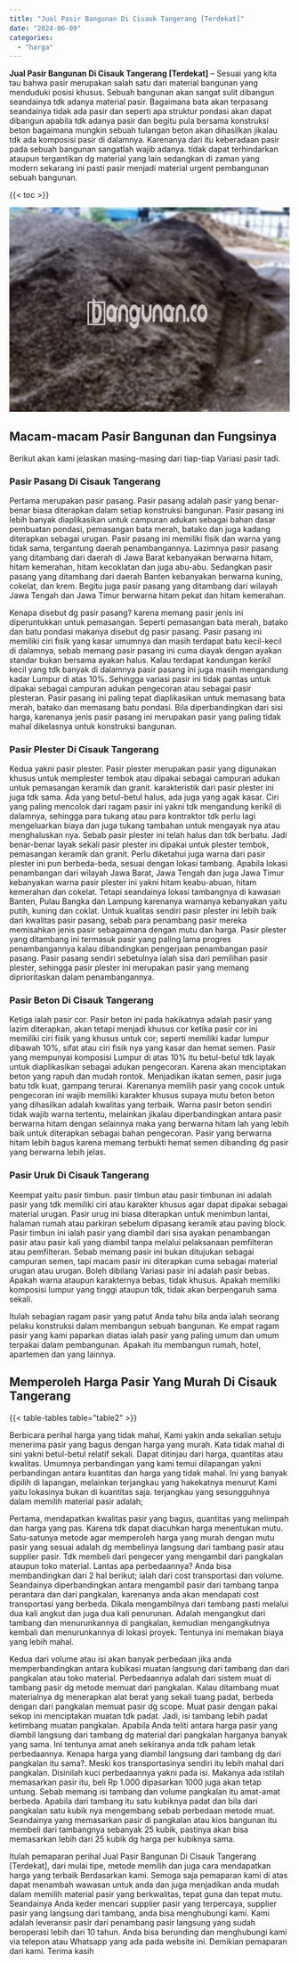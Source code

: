 ```yaml
---
title: "Jual Pasir Bangunan Di Cisauk Tangerang [Terdekat]"
date: "2024-06-09"
categories: 
  - "harga"
---
```


**Jual Pasir Bangunan Di Cisauk Tangerang \[Terdekat\]** – Sesuai yang kita tau bahwa pasir merupakan salah satu dari material bangunan yang menduduki posisi khusus. Sebuah bangunan akan sangat sulit dibangun seandainya tdk adanya material pasir. Bagaimana bata akan terpasang seandainya tidak ada pasir dan seperti apa struktur pondasi akan dapat dibangun apabila tdk adanya pasir dan begitu pula bersama konstruksi beton bagaimana mungkin sebuah tulangan beton akan dihasilkan jikalau tdk ada komposisi pasir di dalamnya. Karenanya dari itu keberadaan pasir pada sebuah bangunan sangatlah wajib adanya. tidak dapat terhindarkan ataupun tergantikan dg material yang lain sedangkan di zaman yang modern sekarang ini pasti pasir menjadi material urgent pembangunan sebuah bangunan.

{{< toc >}}

![Jual Pasir Bangunan Di Cisauk Tangerang [Terdekat]](/images/jual-pasir-bangunan-39.png)

## Macam-macam Pasir Bangunan dan Fungsinya

Berikut akan kami jelaskan masing-masing dari tiap-tiap Variasi pasir tadi.

### Pasir Pasang Di Cisauk Tangerang

Pertama merupakan pasir pasang. Pasir pasang adalah pasir yang benar-benar biasa diterapkan dalam setiap konstruksi bangunan. Pasir pasang ini lebih banyak diaplikasikan untuk campuran adukan sebagai bahan dasar pembuatan pondasi, pemasangan bata merah, batako dan juga kadang diterapkan sebagai urugan. Pasir pasang ini memiliki fisik dan warna yang tidak sama, tergantung daerah penambangannya. Lazimnya pasir pasang yang ditambang dari daerah di Jawa Barat kebanyakan berwarna hitam, hitam kemerahan, hitam kecoklatan dan juga abu-abu. Sedangkan pasir pasang yang ditambang dari daerah Banten kebanyakan berwarna kuning, cokelat, dan krem. Begitu juga pasir pasang yang ditambang dari wilayah Jawa Tengah dan Jawa Timur berwarna hitam pekat dan hitam kemerahan.

Kenapa disebut dg pasir pasang? karena memang pasir jenis ini diperuntukkan untuk pemasangan. Seperti pemasangan bata merah, batako dan batu pondasi makanya disebut dg pasir pasang. Pasir pasang ini memiliki ciri fisik yang kasar umumnya dan masih terdapat batu kecil-kecil di dalamnya, sebab memang pasir pasang ini cuma diayak dengan ayakan standar bukan bersama ayakan halus. Kalau terdapat kandungan kerikil kecil yang tdk banyak di dalamnya pasir pasang ini juga masih mengandung kadar Lumpur di atas 10%. Sehingga variasi pasir ini tidak pantas untuk dipakai sebagai campuran adukan pengecoran atau sebagai pasir plesteran. Pasir pasang ini paling tepat diaplikasikan untuk memasang bata merah, batako dan memasang batu pondasi. Bila diperbandingkan dari sisi harga, karenanya jenis pasir pasang ini merupakan pasir yang paling tidak mahal dikelasnya untuk konstruksi bangunan.

### Pasir Plester Di Cisauk Tangerang

Kedua yakni pasir plester. Pasir plester merupakan pasir yang digunakan khusus untuk memplester tembok atau dipakai sebagai campuran adukan untuk pemasangan keramik dan granit. karakteristik dari pasir plester ini juga tdk sama. Ada yang betul-betul halus, ada juga yang agak kasar. Ciri yang paling mencolok dari ragam pasir ini yakni tdk mengandung kerikil di dalamnya, sehingga para tukang atau para kontraktor tdk perlu lagi mengeluarkan biaya dan juga tukang tambahan untuk mengayak nya atau menghaluskan nya. Sebab pasir plester ini telah halus dan tdk berbatu. Jadi benar-benar layak sekali pasir plester ini dipakai untuk plester tembok, pemasangan keramik dan granit. Perlu diketahui juga warna dari pasir plester ini pun berbeda-beda, sesuai dengan lokasi tambang. Apabila lokasi penambangan dari wilayah Jawa Barat, Jawa Tengah dan juga Jawa Timur kebanyakan warna pasir plester ini yakni hitam keabu-abuan, hitam kemerahan dan cokelat. Tetapi seandainya lokasi tambangnya di kawasan Banten, Pulau Bangka dan Lampung karenanya warnanya kebanyakan yaitu putih, kuning dan coklat. Untuk kualitas sendiri pasir plester ini lebih baik dari kwalitas pasir pasang, sebab para penambang pasir mereka memisahkan jenis pasir sebagaimana dengan mutu dan harga. Pasir plester yang ditambang ini termasuk pasir yang paling lama progres penambangannya kalau dibandingkan pengerjaan penambangan pasir pasang. Pasir pasang sendiri sebetulnya ialah sisa dari pemilihan pasir plester, sehingga pasir plester ini merupakan pasir yang memang diprioritaskan dalam penambangannya.

### Pasir Beton Di Cisauk Tangerang

Ketiga ialah pasir cor. Pasir beton ini pada hakikatnya adalah pasir yang lazim diterapkan, akan tetapi menjadi khusus cor ketika pasir cor ini memiliki ciri fisik yang khusus untuk cor; seperti memiliki kadar lumpur dibawah 10%, sifat atau ciri fisik nya yang kasar dan hemat semen. Pasir yang mempunyai komposisi Lumpur di atas 10% itu betul-betul tdk layak untuk diaplikasikan sebagai adukan pengecoran. Karena akan menciptakan beton yang rapuh dan mudah rontok. Menjadikan ikatan semen, pasir juga batu tdk kuat, gampang terurai. Karenanya memilih pasir yang cocok untuk pengecoran ini wajib memiliki karakter khusus supaya mutu beton beton yang dihasilkan adalah kwalitas yang terbaik. Warna pasir beton sendiri tidak wajib warna tertentu, melainkan jikalau diperbandingkan antara pasir berwarna hitam dengan selainnya maka yang berwarna hitam lah yang lebih baik untuk diterapkan sebagai bahan pengecoran. Pasir yang berwarna hitam lebih bagus karena memang terbukti hemat semen dibanding dg pasir yang berwarna lebih jelas.

### Pasir Uruk Di Cisauk Tangerang

Keempat yaitu pasir timbun. pasir timbun atau pasir timbunan ini adalah pasir yang tdk memiliki ciri atau karakter khusus agar dapat dipakai sebagai material urugan. Pasir urug ini biasa diterapkan untuk menimbun lantai, halaman rumah atau parkiran sebelum dipasang keramik atau paving block. Pasir timbun ini ialah pasir yang diambil dari sisa ayakan penambangan pasir atau pasir kali yang diambil tanpa melalui pelaksanaan pemfilteran atau pemfilteran. Sebab memang pasir ini bukan ditujukan sebagai campuran semen, tapi macam pasir ini diterapkan cuma sebagai material urugan atau urugan. Boleh dibilang Variasi pasir ini adalah pasir bebas. Apakah warna ataupun karakternya bebas, tidak khusus. Apakah memiliki komposisi lumpur yang tinggi ataupun tdk, tidak akan berpengaruh sama sekali.

Itulah sebagian ragam pasir yang patut Anda tahu bila anda ialah seorang pelaku konstruksi dalam membangun sebuah bangunan. Ke empat ragam pasir yang kami paparkan diatas ialah pasir yang paling umum dan umum terpakai dalam pembangunan. Apakah itu membangun rumah, hotel, apartemen dan yang lainnya.

## Memperoleh Harga Pasir Yang Murah Di Cisauk Tangerang

{{< table-tables table="table2" >}}

Berbicara perihal harga yang tidak mahal, Kami yakin anda sekalian setuju menerima pasir yang bagus dengan harga yang murah. Kata tidak mahal di sini yakni betul-betul relatif sekali. Dapat ditinjau dari harga, quantitas atau kwalitas. Umumnya perbandingan yang kami temui dilapangan yakni perbandingan antara kuantitas dan harga yang tidak mahal. Ini yang banyak dipilih di lapangan, melainkan terjangkau yang hakekatnya menurut Kami yaitu lokasinya bukan di kuantitas saja. terjangkau yang sesungguhnya dalam memilih material pasir adalah;

Pertama, mendapatkan kwalitas pasir yang bagus, quantitas yang melimpah dan harga yang pas. Karena tdk dapat diacuhkan harga menentukan mutu. Satu-satunya metode agar memperoleh harga yang murah dengan mutu pasir yang sesuai adalah dg membelinya langsung dari tambang pasir atau supplier pasir. Tdk membeli dari pengecer yang mengambil dari pangkalan ataupun toko material. Lantas apa perbedaannya? Anda bisa membandingkan dari 2 hal berikut; ialah dari cost transportasi dan volume. Seandainya diperbandingkan antara mengambil pasir dari tambang tanpa perantara dan dari pangkalan, karenanya anda akan mendapati cost transportasi yang berbeda. Dikala mengambilnya dari tambang pasti melalui dua kali angkut dan juga dua kali penurunan. Adalah mengangkut dari tambang dan menurunkannya di pangkalan, kemudian mengangkutnya kembali dan menurunkannya di lokasi proyek. Tentunya ini memakan biaya yang lebih mahal.

Kedua dari volume atau isi akan banyak perbedaan jika anda memperbandingkan antara kubikasi muatan langsung dari tambang dan dari pangkalan atau toko material. Perbedaannya adalah dari sistem muat di tambang pasir dg metode memuat dari pangkalan. Kalau ditambang muat materialnya dg menerapkan alat berat yang sekali tuang padat, berbeda dengan dari pangkalan memuat pasir dg scope. Muat pasir dengan pakai sekop ini menciptakan muatan tdk padat. Jadi, isi tambang lebih padat ketimbang muatan pangkalan. Apabila Anda teliti antara harga pasir yang diambil langsung dari tambang dg material dari pangkalan harganya banyak yang sama. Ini tentunya amat aneh sekiranya anda tdk paham letak perbedaannya. Kenapa harga yang diambil langsung dari tambang dg dari pangkalan itu sama?. Meski kos transportasinya sendiri itu lebih mahal dari pangkalan. Disinilah kuci perbedaannya yakni pada isi. Makanya ada istilah memasarkan pasir itu, beli Rp 1.000 dipasarkan 1000 juga akan tetap untung. Sebab memang isi tambang dan volume pangkalan itu amat-amat berbeda. Apabila dari tambang itu satu kubiknya padat dan bila dari pangkalan satu kubik nya mengembang sebab perbedaan metode muat. Seandainya yang memasarkan pasir di pangkalan atau kios bangunan itu membeli dari tambangnya sebanyak 25 kubik, pastinya akan bisa memasarkan lebih dari 25 kubik dg harga per kubiknya sama.

Itulah pemaparan perihal Jual Pasir Bangunan Di Cisauk Tangerang \[Terdekat\], dari mulai tipe, metode memilih dan juga cara mendapatkan harga yang terbaik Berdasarkan kami. Semoga saja pemaparan kami di atas dapat menambah wawasan untuk anda dan juga menjadikan anda mudah dalam memilih material pasir yang berkwalitas, tepat guna dan tepat mutu. Seandainya Anda keder mencari supplier pasir yang terpercaya, supplier pasir yang langsung dari tambang, anda bisa menghubungi kami. Kami adalah leveransir pasir dari penambang pasir langsung yang sudah beroperasi lebih dari 10 tahun. Anda bisa berunding dan menghubungi kami via telepon atau Whatsapp yang ada pada website ini. Demikian pemaparan dari kami. Terima kasih
